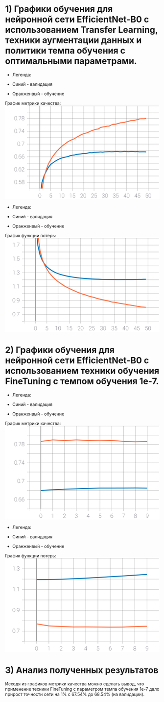 # 1) Графики обучения для нейронной сети EfficientNet-B0 с использованием Transfer Learning, техники аугментации данных и политики темпа обучения с оптимальными параметрами.

  - Легенда:

  - Синий - валидация
  - Оранженвый - обучение
  
   График метрики качества:
   ![SVG example](./Images/epoch_categorical_accuracy(19).svg)

  - Легенда:

  - Синий - валидация
  - Оранженвый - обучение

  График функции потерь:
   ![SVG example](./Images/epoch_loss(20).svg)

# 2) Графики обучения для нейронной сети EfficientNet-B0 с использованием техники обучения FineTuning c темпом обучения 1е-7. 
   
  - Легенда:

  - Синий - валидация
  - Оранженвый - обучение
  
   График метрики качества:
   ![SVG example](./Images/epoch_categorical_accuracy(18).svg )
   
   - Легенда:

  - Синий - валидация
  - Оранженвый - обучение

  График функции потерь:
   ![SVG example](./Images/epoch_loss(19).svg)
   
   
# 3) Анализ полученных результатов

   Исходя из графиков метрики качества можно сделать вывод, что применение техники FineTuning с параметром темпа обучения 1е-7 дало прирост точности сети на 1% с 67.54% до 68.54% (на валидации).  
